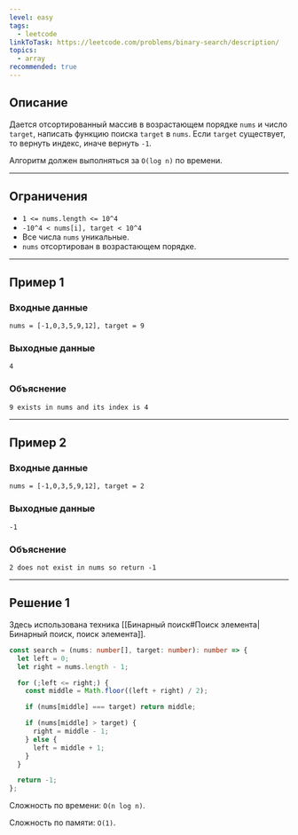 ```yaml
---
level: easy
tags:
  - leetcode
linkToTask: https://leetcode.com/problems/binary-search/description/
topics:
  - array
recommended: true
---
```

## Описание

Дается отсортированный массив в возрастающем порядке `nums` и число `target`, написать функцию поиска `target` в `nums`. Если `target` существует, то вернуть индекс, иначе вернуть `-1`.

Алгоритм должен выполняться за `O(log n)` по времени.

---
## Ограничения

- `1 <= nums.length <= 10^4`
- `-10^4 < nums[i], target < 10^4`
- Все числа `nums` уникальные.
- `nums` отсортирован в возрастающем порядке.

---
## Пример 1

### Входные данные

```
nums = [-1,0,3,5,9,12], target = 9
```
### Выходные данные

```
4
```
### Объяснение

```
9 exists in nums and its index is 4
```

---
## Пример 2

### Входные данные

```
nums = [-1,0,3,5,9,12], target = 2
```
### Выходные данные

```
-1
```
### Объяснение

```
2 does not exist in nums so return -1
```

---
## Решение 1

Здесь использована техника [[Бинарный поиск#Поиск элемента|Бинарный поиск, поиск элемента]].

```typescript
const search = (nums: number[], target: number): number => {
  let left = 0;
  let right = nums.length - 1;

  for (;left <= right;) {
    const middle = Math.floor((left + right) / 2);

    if (nums[middle] === target) return middle;

    if (nums[middle] > target) {
      right = middle - 1;
    } else {
      left = middle + 1;
    }
  }

  return -1;
};
```

Сложность по времени: `O(n log n)`.

Сложность по памяти: `O(1)`.